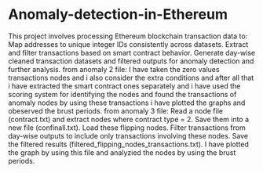 # Anomaly-detection-in-Ethereum
This project involves processing Ethereum blockchain transaction data to:
Map addresses to unique integer IDs consistently across datasets.
Extract and filter transactions based on smart contract behavior. 
Generate day-wise cleaned transaction datasets and filtered outputs for anomaly detection and further analysis.
from anomaly 2 file:
I have taken the zero values transactions nodes and i also consider the extra conditions and after all that i have extracted the smart contract ones separately and i have used the scoring system for identifying the nodes and found the transactions of anomaly nodes by using these transactions i have plotted the graphs and obeserved the brust periods.
from anomaly 3 file:
Read a node file (contract.txt) and extract nodes where contract type = 2. 
Save them into a new file (confinall.txt). Load these flipping nodes. 
Filter transactions from day-wise outputs to include only transactions involving these nodes. 
Save the filtered results (filtered_flipping_nodes_transactions.txt).
I have plotted the graph by using this file and analyzied the nodes by using the brust periods.
